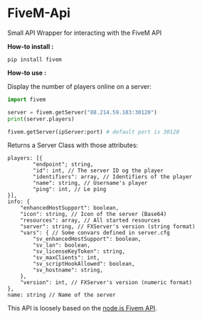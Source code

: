 # FiveM-Api

Small API Wrapper for interacting with the FiveM API

**How-to install :**

```
pip install fivem
```

**How-to use :** 

Display the number of players online on a server:

```python
import fivem

server = fivem.getServer("88.214.59.183:30120")
print(server.players)
```

```python
fivem.getServer(ipServer:port) # default port is 30120
```
Returns a Server Class with those attributes:
```
players: [{
        "endpoint"; string,
        "id": int, // The server ID og the player
        "identifiers": array, // Identifiers of the player
        "name": string, // Username's player
        "ping": int, // Le ping
}],
info: {
    "enhancedHostSupport": boolean,
    "icon": string, // Icon of the server (Base64)
    "resources": array, // All started resources
    "server": string, // FXServer's version (string format)
    "vars": { // Some convars defined in server.cfg
        "sv_enhancedHostSupport": boolean,
        "sv_lan": boolean,
        "sv_licenseKeyToken": string,
        "sv_maxClients": int,
        "sv_scriptHookAllowed": boolean,
        "sv_hostname": string,
    },
    "version": int, // FXServer's version (numeric format)
},
name: string // Name of the server
```

This API is loosely based on the [node.js Fivem API](https://github.com/Heavenston/FiveM-Api/).
